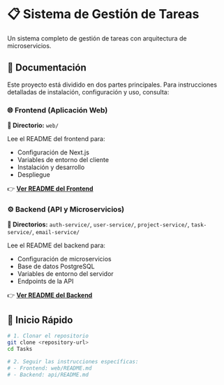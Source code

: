 # 📋 Sistema de Gestión de Tareas

Un sistema completo de gestión de tareas con arquitectura de microservicios.

## 📖 Documentación

Este proyecto está dividido en dos partes principales. Para instrucciones detalladas de instalación, configuración y uso, consulta:

### 🌐 Frontend (Aplicación Web)
**📁 Directorio:** `web/`

Lee el README del frontend para:
- Configuración de Next.js
- Variables de entorno del cliente
- Instalación y desarrollo
- Despliegue

👉 **[Ver README del Frontend](./web/README.md)**

### ⚙️ Backend (API y Microservicios)
**📁 Directorios:** `auth-service/`, `user-service/`, `project-service/`, `task-service/`, `email-service/`

Lee el README del backend para:
- Configuración de microservicios
- Base de datos PostgreSQL
- Variables de entorno del servidor
- Endpoints de la API

👉 **[Ver README del Backend](./api/README.md)**

## 🚀 Inicio Rápido

```bash
# 1. Clonar el repositorio
git clone <repository-url>
cd Tasks

# 2. Seguir las instrucciones específicas:
# - Frontend: web/README.md
# - Backend: api/README.md
```